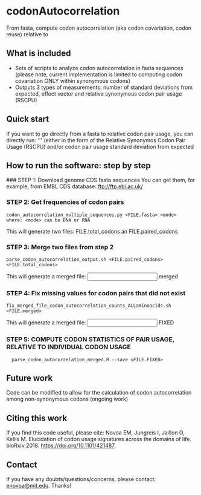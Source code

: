# codonAutocorrelation
From fasta, compute codon autocorrelation (aka codon covariation, codon reuse) 
relative to 


## What is included
- Sets of scripts to analyze codon autocorrelation in fasta sequences (please note, current implementation is limited to computing codon covariation ONLY within synonymous codons)
- Outputs 3 types of measurements: number of standard deviations from expected, effect vector and  relative synonymous codon pair usage (RSCPU)

## Quick start
If you want to go directly from a fasta to relative codon pair usage, you can directly run:
''' (either in the form of the Relative Synonymos Codon Pair Usage (RSCPU) and/or codon pair usage standard deviation from expected 

## How to run the software: step by step

### STEP 1: Download genome CDS fasta sequences
You can get them, for example, from EMBL CDS database: ftp://ftp.ebi.ac.uk/

### STEP 2: Get frequencies of codon pairs 

```
codon_autocorrelation_multiple_sequences.py <FILE.fasta> <mode>
where: <mode> can be DNA or RNA
```
This will generate two files: FILE.total_codons an FILE.paired_codons

### STEP 3: Merge two files from step 2
```
parse_codon_autocorrelation_output.sh <FILE.paired_codons> <FILE.total_codons>

```
This will generate a merged file: <INPUT>.merged

### STEP 4: Fix missing values for codon pairs that did not exist
```
fix_merged_file_codon_autocorrelation_counts_ALLaminoacids.sh <FILE.merged>
```
This will generate a merged file: <INPUT>.FIXED

### STEP 5: COMPUTE CODON STATISTICS OF PAIR USAGE, RELATIVE TO INDIVIDUAL CODON USAGE
```
  parse_codon_autocorrelation_merged.R --save <FILE.FIXED>
```

## Future work
Code can be modified to allow for the calculation of codon autocorrelation among non-synonymous codons (ongoing work)

## Citing this work

If you find this code useful, please cite: Novoa EM, Jungreis I, Jaillon O, Kellis M. Elucidation of codon usage signatures across the domains of life. bioRxiv 2018. https://doi.org/10.1101/421487

## Contact

If you have any doubts/questions/concerns, please contact: enovoa@mit.edu. Thanks!


